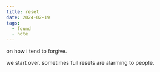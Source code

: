```yaml
---
title: reset
date: 2024-02-19
tags:
  - found
  - note
---
```


on how i tend to forgive.

we start over. sometimes full resets are alarming to people.

